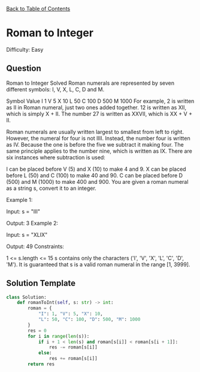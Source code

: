 [Back to Table of Contents](../README.md)

# Roman to Integer
Difficulty: Easy

## Question
Roman to Integer
Solved 
Roman numerals are represented by seven different symbols: I, V, X, L, C, D and M.

Symbol       Value
I             1
V             5
X             10
L             50
C             100
D             500
M             1000
For example, 2 is written as II in Roman numeral, just two ones added together. 12 is written as XII, which is simply X + II. The number 27 is written as XXVII, which is XX + V + II.

Roman numerals are usually written largest to smallest from left to right. However, the numeral for four is not IIII. Instead, the number four is written as IV. Because the one is before the five we subtract it making four. The same principle applies to the number nine, which is written as IX. There are six instances where subtraction is used:

I can be placed before V (5) and X (10) to make 4 and 9.
X can be placed before L (50) and C (100) to make 40 and 90.
C can be placed before D (500) and M (1000) to make 400 and 900.
You are given a roman numeral as a string s, convert it to an integer.

Example 1:

Input: s = "III"

Output: 3
Example 2:

Input: s = "XLIX"

Output: 49
Constraints:

1 <= s.length <= 15
s contains only the characters ('I', 'V', 'X', 'L', 'C', 'D', 'M').
It is guaranteed that s is a valid roman numeral in the range [1, 3999].

## Solution Template
```python
class Solution:
    def romanToInt(self, s: str) -> int:
        roman = {
            "I": 1, "V": 5, "X": 10,
            "L": 50, "C": 100, "D": 500, "M": 1000
        }
        res = 0
        for i in range(len(s)):
            if i + 1 < len(s) and roman[s[i]] < roman[s[i + 1]]:
                res -= roman[s[i]]
            else:
                res += roman[s[i]]
        return res
```
